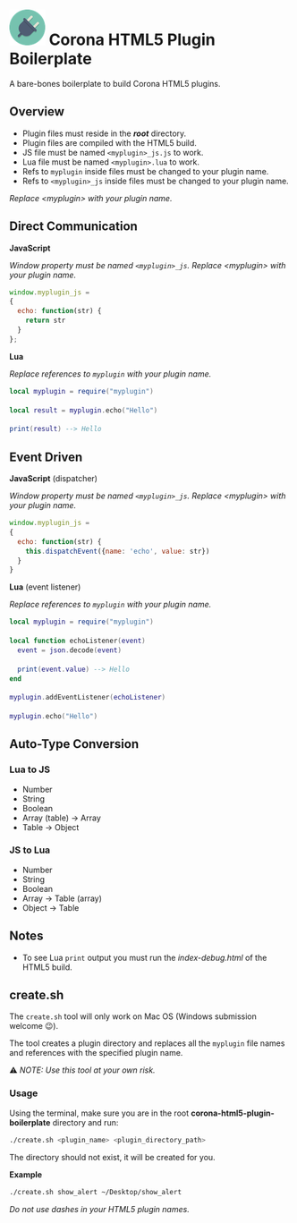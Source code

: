 # ![logo](logo.png) Corona HTML5 Plugin Boilerplate

A bare-bones boilerplate to build Corona HTML5 plugins.

## Overview

 - Plugin files must reside in the ___root___ directory.
 - Plugin files are compiled with the HTML5 build.
 - JS file must be named `<myplugin>_js.js` to work.
 - Lua file must be named `<myplugin>.lua` to work.
 - Refs to `myplugin` inside files must be changed to your plugin name.
 - Refs to `<myplugin>_js` inside files must be changed to your plugin name.

_Replace <myplugin\> with your plugin name._

## Direct Communication

__JavaScript__

_Window property must be named `<myplugin>_js`. Replace <myplugin\> with your plugin name._

```js
window.myplugin_js = 
{
  echo: function(str) {
    return str
  }
};
```

__Lua__

_Replace references to `myplugin` with your plugin name._

```lua
local myplugin = require("myplugin")

local result = myplugin.echo("Hello")

print(result) --> Hello
```

## Event Driven

__JavaScript__ (dispatcher)

_Window property must be named `<myplugin>_js`. Replace <myplugin\> with your plugin name._

```js
window.myplugin_js = 
{
  echo: function(str) {
    this.dispatchEvent({name: 'echo', value: str})
  }
}
```

__Lua__ (event listener)

_Replace references to `myplugin` with your plugin name._

```lua
local myplugin = require("myplugin")

local function echoListener(event)
  event = json.decode(event)

  print(event.value) --> Hello
end

myplugin.addEventListener(echoListener)

myplugin.echo("Hello")
```

## Auto-Type Conversion

### Lua to JS

 - Number
 - String
 - Boolean
 - Array (table) -> Array
 - Table -> Object

 ### JS to Lua

 - Number
 - String
 - Boolean
 - Array -> Table (array)
 - Object -> Table

 ## Notes

  - To see Lua `print` output you must run the _index-debug.html_ of the HTML5 build.

## create.sh

The `create.sh` tool will only work on Mac OS (Windows submission welcome 😉). 

The tool creates a plugin directory and replaces all the `myplugin` file names and references with the specified plugin name.

⚠️ _NOTE: Use this tool at your own risk._

### Usage

Using the terminal, make sure you are in the root __corona-html5-plugin-boilerplate__ directory and run:

```sh
./create.sh <plugin_name> <plugin_directory_path>
```

The directory should not exist, it will be created for you.

__Example__

```sh
./create.sh show_alert ~/Desktop/show_alert
```

_Do not use dashes in your HTML5 plugin names._